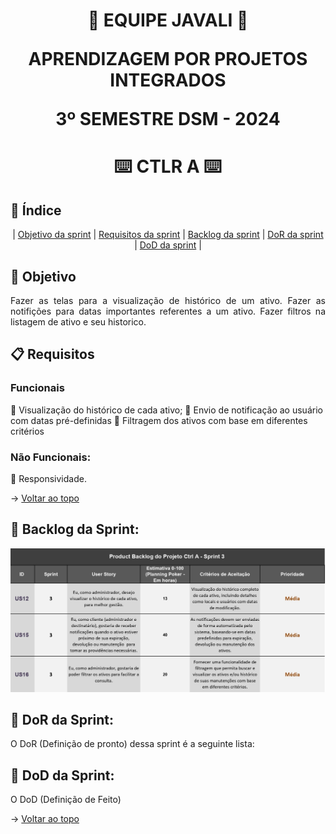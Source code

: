 <span id="topo">
<h1 align='center'>
🐗 EQUIPE JAVALI 🐗

APRENDIZAGEM POR PROJETOS INTEGRADOS

3º SEMESTRE DSM - 2024
</h1>

<h1 align='center'> ⌨️ CTLR A ⌨️ </h1>

## :mag_right: Índice
<p align='center'>
    |
    <a href="#objetivo">Objetivo da sprint</a> | 
    <a href="#requisitos">Requisitos da sprint</a> | 
    <a href="#backlog">Backlog da sprint</a> |
    <a href="#dor">DoR da sprint</a> |
    <a href="#dod">DoD da sprint</a> |
</p>

<span id='objetivo'>

## :dart: Objetivo
<p align='justify'>
    Fazer as telas para a visualização de histórico de um ativo.
    Fazer as notifições para datas importantes referentes a um ativo.
    Fazer filtros na listagem de ativo e seu historico.  
</p>
<span id='requisitos'>

## :clipboard: Requisitos
### Funcionais
:pushpin: Visualização do histórico de cada ativo;
:pushpin: Envio de notificação ao usuário com datas pré-definidas
:pushpin: Filtragem dos ativos com base em diferentes critérios

### Não Funcionais:
:pushpin: Responsividade.

→ [Voltar ao topo](#topo)

<span id='backlog'>

<h2>📑 Backlog da Sprint: </h2>
<img src="doc/assets/Backlog - Sprint 3.jpg" width="750px">

<span id='dor'>

<h2>📑 DoR da Sprint: </h2>

O DoR (Definição de pronto) dessa sprint é a seguinte lista:  




<span id='dod'>

<h2>📑 DoD da Sprint: </h2>

O DoD (Definição de Feito)  

→ [Voltar ao topo](#topo)
